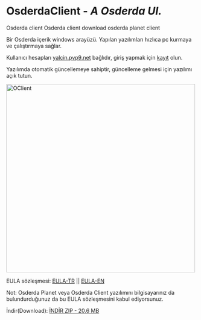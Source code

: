 # OsderdaClient - *A Osderda UI.*


Osderda client
Osderda client download
osderda planet client


Bir Osderda içerik windows arayüzü.  Yapılan yazılımları hızlıca pc kurmaya ve
çalıştırmaya sağlar.

Kullanıcı hesapları [yalcin.pvp9.net](https://yalcin.pvp9.net) bağlıdır, giriş yapmak için [kayıt](https://yalcin.pvp9.net/giris-yap-kayit-ol/) olun.

Yazılımda otomatik güncellemeye sahiptir, güncelleme gelmesi için yazılımı açık tutun.
<body>
<img src="https://user-images.githubusercontent.com/68977883/159547327-02912b08-2a3f-44aa-b1ff-bb15cf909cea.png" alt="OClient" width="500"/>
<p1></p1>
  </body>

EULA sözleşmesi: [EULA-TR](https://yalcin.pvp9.net/OsderdaClient/EULA-TR.html) || [EULA-EN](https://yalcin.pvp9.net/OsderdaClient/EULA-EN.html)

Not: Osderda Planet veya Osderda Client yazılımını bilgisayarınız da bulundurduğunuz da bu EULA sözleşmesini kabul ediyorsunuz. 

İndir(Download): [İNDİR ZIP - 20.6 MB](https://github.com/Osderda/osderdaClient/releases/download/1.6.8.1/OsderdaClient.zip)
